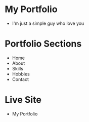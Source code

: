 # My Portfolio
* I'm just a simple guy who love you
# Portfolio Sections
* Home
* About
* Skills
* Hobbies
* Contact
# Live Site
* My Portfolio 
